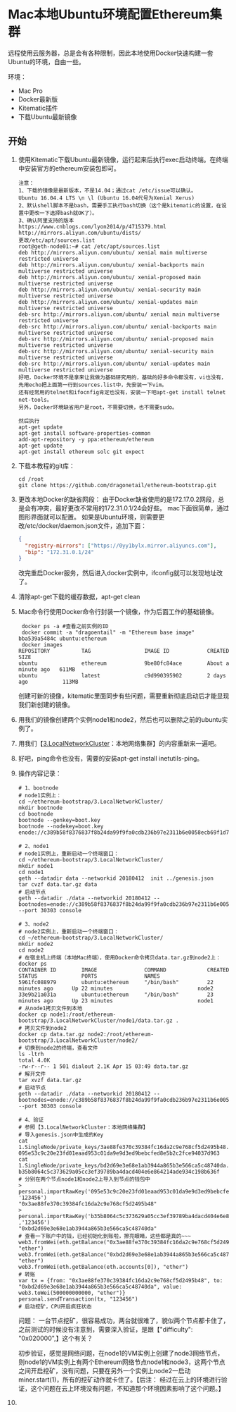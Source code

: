 # Mac本地Ubuntu环境配置Ethereum集群

远程使用云服务器，总是会有各种限制，因此本地使用Docker快速构建一套Ubuntu的环境，自由一些。

环境：

* Mac Pro
* Docker最新版
* Kitematic插件
* 下载Ubuntu最新镜像

## 开始

1. 使用Kitematic下载Ubuntu最新镜像，运行起来后执行exec启动终端。在终端中安装官方的ethereum安装包即可。

   ```shell
   注意：
   1、下载的镜像是最新版本，不是14.04；通过cat /etc/issue可以确认。
   Ubuntu 16.04.4 LTS \n \l (Ubuntu 16.04代号为Xenial Xerus)
   2、默认shell脚本不是bash，需要手工执行bash切换（这个是kitematic的设置，在设置中更改一下选择bash就OK了）。
   3、确认阿里支持的版本
   https://www.cnblogs.com/lyon2014/p/4715379.html
   http://mirrors.aliyun.com/ubuntu/dists/
   更改/etc/apt/sources.list
   root@geth-node01:~# cat /etc/apt/sources.list
   deb http://mirrors.aliyun.com/ubuntu/ xenial main multiverse restricted universe
   deb http://mirrors.aliyun.com/ubuntu/ xenial-backports main multiverse restricted universe
   deb http://mirrors.aliyun.com/ubuntu/ xenial-proposed main multiverse restricted universe
   deb http://mirrors.aliyun.com/ubuntu/ xenial-security main multiverse restricted universe
   deb http://mirrors.aliyun.com/ubuntu/ xenial-updates main multiverse restricted universe
   deb-src http://mirrors.aliyun.com/ubuntu/ xenial main multiverse restricted universe
   deb-src http://mirrors.aliyun.com/ubuntu/ xenial-backports main multiverse restricted universe
   deb-src http://mirrors.aliyun.com/ubuntu/ xenial-proposed main multiverse restricted universe
   deb-src http://mirrors.aliyun.com/ubuntu/ xenial-security main multiverse restricted universe
   deb-src http://mirrors.aliyun.com/ubuntu/ xenial-updates main multiverse restricted universe
   好吧，Docker环境不是拿来让我做为基础研究用的，基础的好多命令都没有，vi也没有，先用echo把上面第一行到sources.list中，先安装一下vim。
   还有经常用的telnet和ifocnfig肯定也没有，安装一下吧apt-get install telnet net-tools。
   另外，Docker环境缺省用户是root，不需要切换，也不需要sudo。

   然后执行
   apt-get update
   apt-get install software-properties-common
   add-apt-repository -y ppa:ethereum/ethereum
   apt-get update
   apt-get install ethereum solc git expect
   ```

2. 下载本教程的git库：

   ```
   cd /root
   git clone https://github.com/dragonetail/ethereum-bootstrap.git
   ```

3. 更改本地Docker的缺省网段：
   由于Docker缺省使用的是172.17.0.2网段，总是会有冲突，最好更改不常用的172.31.0.1/24会好些。
   mac下面很简单，通过图形界面就可以配置。
   如果是Ubuntu环境，则需要更改/etc/docker/daemon.json文件，追加下面：

   ```json
   {
     "registry-mirrors": ["https://0yy1bylx.mirror.aliyuncs.com"],
     "bip": "172.31.0.1/24"
   }
   ```

   改完重启Docker服务，然后进入docker实例中，ifconfig就可以发现地址改了。

4. 清除apt-get下载的缓存数据，apt-get clean

5. Mac命令行使用Docker命令行封装一个镜像，作为后面工作的基础镜像。

   ```
    docker ps -a #查看之前实例的ID
    docker commit -a "dragoentail" -m "Ethereum base image" bba539a5484c ubuntu:ethereum
    docker images
   REPOSITORY          TAG                 IMAGE ID            CREATED              SIZE
   ubuntu              ethereum            9be80fc84ace        About a minute ago   611MB
   ubuntu              latest              c9d990395902        2 days ago           113MB
   ```

   创建可新的镜像，kitematic里面同步有些问题，需要重新彻底启动后才能显现我们新创建的镜像。

6. 用我们的镜像创建两个实例node1和node2，然后也可以删除之前的ubuntu实例了。

7. 用我们【[3.LocalNetworkCluster](./3.LocalNetworkCluster/)：本地网络集群】的内容重新来一遍吧。

8. 好吧，ping命令也没有，需要的安装apt-get install inetutils-ping。

9. 操作内容记录：

   ```shell
   # 1、bootnode
   # node1实例上：
   cd ~/ethereum-bootstrap/3.LocalNetworkCluster/
   mkdir bootnode
   cd bootnode
   bootnode --genkey=boot.key
   bootnode --nodekey=boot.key
   enode://c389b58f8376837f8b24da99f9fa0cdb236b97e2311b6e0058ecb69f1d73fd57838c07fea92d1c03daeb5d24769b14098c48295ace528e9f716c393e2b148938@172.31.0.2:30301

   # 2、node1
   # node1实例上，重新启动一个终端窗口：
   cd ~/ethereum-bootstrap/3.LocalNetworkCluster/
   mkdir node1
   cd node1
   geth --datadir data --networkid 20180412  init ../genesis.json
   tar cvzf data.tar.gz data
   # 启动节点
   geth --datadir ./data --networkid 20180412 --bootnodes=enode://c389b58f8376837f8b24da99f9fa0cdb236b97e2311b6e0058ecb69f1d73fd57838c07fea92d1c03daeb5d24769b14098c48295ace528e9f716c393e2b148938@172.31.0.2:30301 --port 30303 console

   # 3、node2
   # node2实例上，重新启动一个终端窗口：
   cd ~/ethereum-bootstrap/3.LocalNetworkCluster/
   mkdir node2
   cd node2
   # 在宿主机上终端（本地Mac终端），使用Docker命令拷贝data.tar.gz到node2上：
   docker ps
   CONTAINER ID        IMAGE               COMMAND             CREATED             STATUS              PORTS               NAMES
   5961fc088979        ubuntu:ethereum     "/bin/bash"         22 minutes ago      Up 22 minutes                           node2
   33e9b21a031a        ubuntu:ethereum     "/bin/bash"         23 minutes ago      Up 23 minutes                           node1
   # 从node1拷贝文件到本地
   docker cp node1:/root/ethereum-bootstrap/3.LocalNetworkCluster/node1/data.tar.gz .
   # 拷贝文件到node2
   docker cp data.tar.gz node2:/root/ethereum-bootstrap/3.LocalNetworkCluster/node2/
   # 切换到node2的终端，查看文件
   ls -ltrh
   total 4.0K
   -rw-r--r-- 1 501 dialout 2.1K Apr 15 03:49 data.tar.gz
   # 解开文件
   tar xvzf data.tar.gz
   # 启动节点
   geth --datadir ./data --networkid 20180412 --bootnodes=enode://c389b58f8376837f8b24da99f9fa0cdb236b97e2311b6e0058ecb69f1d73fd57838c07fea92d1c03daeb5d24769b14098c48295ace528e9f716c393e2b148938@172.31.0.2:30301 --port 30303 console

   # 4、验证
   # 参照【3.LocalNetworkCluster：本地网络集群】
   # 导入genesis.json中生成的Key
   cat 1.SingleNode/private_keys/3ae88fe370c39384fc16da2c9e768cf5d2495b48.key 
   095e53c9c20e23fd01eaad953c01da9e9d3ed9bebcfed8e5b2c2fce94037d963
   cat 1.SingleNode/private_keys/bd2d69e3e68e1ab3944a865b3e566ca5c48740da.key 
   b35b8064c5c373629a05cc3ef39789ba4dacd404e6e864214ade934c198b636f
   # 分别在两个节点node1和node2上导入到节点的钱包中
   > personal.importRawKey('095e53c9c20e23fd01eaad953c01da9e9d3ed9bebcfed8e5b2c2fce94037d963', '123456')
   "0x3ae88fe370c39384fc16da2c9e768cf5d2495b48"
   > personal.importRawKey('b35b8064c5c373629a05cc3ef39789ba4dacd404e6e864214ade934c198b636f' ,'123456')
   "0xbd2d69e3e68e1ab3944a865b3e566ca5c48740da"
   # 查看一下账户中的钱，已经初始化到账啦，擦亮眼睛，这些都是真的~~~
   web3.fromWei(eth.getBalance("0x3ae88fe370c39384fc16da2c9e768cf5d2495b48"), "ether")
   web3.fromWei(eth.getBalance("0xbd2d69e3e68e1ab3944a865b3e566ca5c48740da"), "ether")
   web3.fromWei(eth.getBalance(eth.accounts[0]), "ether")
   # 转账
   var tx = {from: "0x3ae88fe370c39384fc16da2c9e768cf5d2495b48", to: "0xbd2d69e3e68e1ab3944a865b3e566ca5c48740da", value: web3.toWei(500000000000, "ether")}
   personal.sendTransaction(tx, "123456")
   # 启动挖矿，CPU开启疯狂状态
   ```

   问题： 一台节点挖矿，很容易成功，两台就很难了，貌似两个节点都卡住了，之前测试的时候没有注意到，需要深入验证，是跟【"difficulty": "0x020000",】这个有关？

   初步验证，感觉是网络问题，在node1的VM实例上创建了node3网络节点，则node1的VM实例上有两个Ethereum网络节点node1和node3，这两个节点之间开启挖矿，没有问题，只要在另外一个实例上node2一启动miner.start(1)，所有的挖矿动作就卡住了。【后注： 经过在云上的环境进行验证，这个问题在云上环境没有问题，不知道那个环境因素影响了这个问题。】

10. ​



